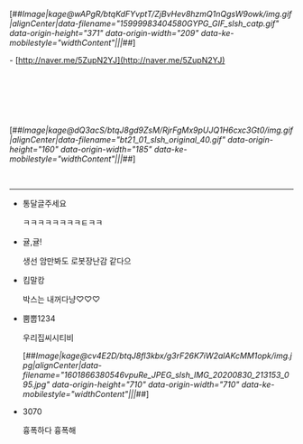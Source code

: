 [##_Image|kage@wAPgR/btqKdFYvptT/ZjBvHev8hzmQ1nQgsW9owk/img.gif|alignCenter|data-filename="15999983404580GYPG_GIF_slsh_catp.gif" data-origin-height="371" data-origin-width="209" data-ke-mobilestyle="widthContent"|||_##]

\- [http://naver.me/5ZupN2YJ](http://naver.me/5ZupN2YJ)

​

​

​

[##_Image|kage@dQ3acS/btqJ8gd9ZsM/RjrFgMx9pUJQ1H6cxc3Gt0/img.gif|alignCenter|data-filename="bt21_01_slsh_original_40.gif" data-origin-height="160" data-origin-width="185" data-ke-mobilestyle="widthContent"|||_##]

​

<script src="https://pagead2.googlesyndication.com/pagead/js/adsbygoogle.js"></script><script>(adsbygoogle = window.adsbygoogle || []).push({});</script>

---

-   통달글주세요

    ㅋㅋㅋㅋㅋㅋㅋㅋㅌㅋㅋ

-   귤,귤!

    생선 암만봐도 로봇장난감 같다으

-   킴말캉

    박스는 내꺼다냥♡♡♡

-   뿜뿝1234

    우리집씨시티비

    [##_Image|kage@cv4E2D/btqJ8fl3kbx/g3rF26K7iW2alAKcMM1opk/img.jpg|alignCenter|data-filename="1601866380546vpuRe_JPEG_slsh_IMG_20200830_213153_095.jpg" data-origin-height="710" data-origin-width="710" data-ke-mobilestyle="widthContent"|||_##]

-   3070

    흉폭하다 흉폭해
